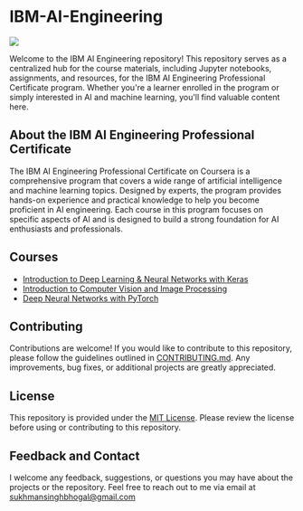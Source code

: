 # IBM-AI-Engineering
![](https://images.ctfassets.net/wp1lcwdav1p1/5maw13sYG3aYOco87fOgsH/34df160b253cfc19d29186d50ea68a3b/iStock-1205321953.jpg?w=1500&h=680&q=60&fit=fill&f=faces&fm=jpg&fl=progressive)

Welcome to the IBM AI Engineering repository! This repository serves as a centralized hub for the course materials, including Jupyter notebooks, assignments, and resources, for the IBM AI Engineering Professional Certificate program. Whether you're a learner enrolled in the program or simply interested in AI and machine learning, you'll find valuable content here.

## About the IBM AI Engineering Professional Certificate
The IBM AI Engineering Professional Certificate on Coursera is a comprehensive program that covers a wide range of artificial intelligence and machine learning topics. Designed by experts, the program provides hands-on experience and practical knowledge to help you become proficient in AI engineering. Each course in this program focuses on specific aspects of AI and is designed to build a strong foundation for AI enthusiasts and professionals.

## Courses
 - [Introduction to Deep Learning & Neural Networks with Keras](https://github.com/SUKHMAN-SINGH-1612/IBM-AI-Engineering/tree/main/Introduction%20to%20Deep%20Learning%20%26%20Neural%20Networks%20with%20Keras)
 - [Introduction to Computer Vision and Image Processing](https://github.com/SUKHMAN-SINGH-1612/IBM-AI-Engineering/tree/main/Introduction%20to%20Computer%20Vision%20and%20Image%20Processing)
 - [Deep Neural Networks with PyTorch](https://github.com/SUKHMAN-SINGH-1612/IBM-AI-Engineering/tree/main/Deep%20Neural%20Networks%20with%20PyTorch)

## Contributing
Contributions are welcome! If you would like to contribute to this repository, please follow the guidelines outlined in [CONTRIBUTING.md](https://github.com/SUKHMAN-SINGH-1612/IBM-AI-Engineering/blob/main/CONTRIBUTING.md). Any improvements, bug fixes, or additional projects are greatly appreciated.

## License
This repository is provided under the [MIT License](./LICENSE). Please review the license before using or contributing to this repository.

## Feedback and Contact
I welcome any feedback, suggestions, or questions you may have about the projects or the repository. Feel free to reach out to me via email at [sukhmansinghbhogal@gmail.com](mailto:sukhmansinghbhogal@gmail.com)
